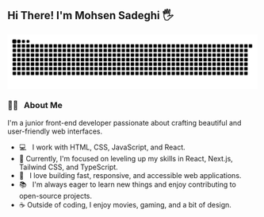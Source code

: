 <h2>Hi There! I'm Mohsen Sadeghi 🖐</h2>
<img align="center" src="https://raw.githubusercontent.com/imrrobat/imrrobat/d1b244e170d2b75fdda3efd499eaaf163f7a617c/images/github-contribution-grid-snake.svg"/>

<h3>👩‍💻 &nbsp; About Me</h3>
<p>I'm a junior front-end developer passionate about crafting beautiful and user-friendly web interfaces.</p>
<ul>
  <li>💻 &nbsp; I work with HTML, CSS, JavaScript, and React.</li>
  <li>🎯 Currently, I'm focused on leveling up my skills in React, Next.js, Tailwind CSS, and TypeScript.</li>
  <li>🚀 &nbsp; I love building fast, responsive, and accessible web applications.</li>
  <li>📚 &nbsp; I'm always eager to learn new things and enjoy contributing to open-source projects.</li>
  <li>☕ Outside of coding, I enjoy movies, gaming, and a bit of design.</li>
</ul>


